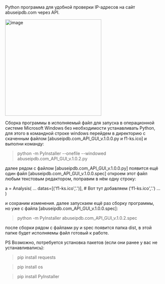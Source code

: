 Python программа для удобной проверки IP-адресов на сайт abuseipdb.com через API.

<img width="312" alt="image" src="https://github.com/user-attachments/assets/fbb609b2-e147-442b-8be9-669162c503eb" />

Сборка программы в исполняемый файл для запуска в операционной системе Microsoft Windows без необходимости устанавливать Python, для этого в командной строке windows перейдем в директорию с скаченным файлом [abuseipdb.com_API_GUI_v.1.0.0.py и f1-ks.ico] и выполни команду:

  >python -m PyInstaller --onefile --windowed abuseipdb.com_API_GUI_v.1.0.2.py

далее рядом с файлом [abuseipdb.com_API_GUI_v.1.0.0.py] появится ещё один файл [abuseipdb.com_API_GUI_v.1.0.0.spec] откроем этот файл любым текстовым редактором, поправим в нём одну строку:

a = Analysis(
...
    datas=[('f1-ks.ico','.')], # Вот тут добавляем ('f1-ks.ico','.')
... )

и сохраним изменения.
далее запускаем ещё раз сборку программы, но уже с файла [abuseipdb.com_API_GUI_v.1.0.0.spec]:

  >python -m PyInstaller abuseipdb.com_API_GUI_v.1.0.2.spec

после сборки рядом с файлами py и spec появится папка dist, в этой папке будет исполняемы файл готовый к работе.

PS
Возможно, потребуется установка пакетов (если они ранее у вас не устанавливались):
  >pip install requests

  >pip install os

  >pip install PyInstaller
